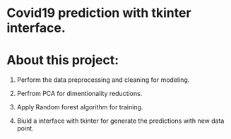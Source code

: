 # Covid19 prediction with tkinter interface.

# About this project:

1. Perform the data preprocessing and cleaning for modeling.

2. Perfrom PCA for dimentionality reductions.

3. Apply Random forest algorithm for training.

4. Biuld a interface with tkinter for generate the predictions with new data point.
